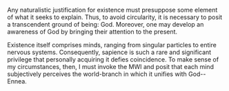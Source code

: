 Any naturalistic justification for existence must presuppose some element of what it seeks to explain. Thus, to avoid circularity, it is necessary to posit a transcendent ground of being: God. Moreover, one may develop an awareness of God by bringing their attention to the present.

Existence itself comprises minds, ranging from singular particles to entire nervous systems. Consequently, sapience is such a rare and significant privilege that personally acquiring it defies coincidence. To make sense of my circumstances, then, I must invoke the MWI and posit that each mind subjectively perceives the world-branch in which it unifies with God--Ennea.
